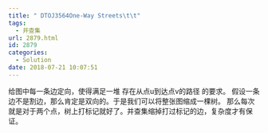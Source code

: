 ```yaml
---
title: " DTOJ3564One-Way Streets\t\t"
tags:
  - 并查集
url: 2879.html
id: 2879
categories:
  - Solution
date: 2018-07-21 10:07:51
---
```


给图中每一条边定向，使得满足一堆 存在从点u到达点v的路径 的要求。 假设一条边不是割边，那么肯定是双向的。于是我们可以将整张图缩成一棵树。 那么每次就是对于两个点，树上打标记就好了。并查集缩掉打过标记的边，复杂度才有保证。